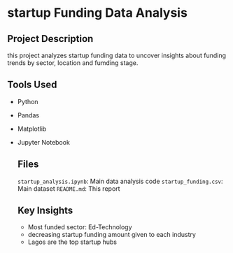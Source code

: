 # startup Funding Data Analysis

## Project Description
this project analyzes startup funding data to uncover insights about funding trends by sector, location and fumding stage.

## Tools Used
- Python
- Pandas
- Matplotlib
- Jupyter Notebook

  ## Files
  `startup_analysis.ipynb`: Main data analysis code
  `startup_funding.csv`: Main dataset
  `README.md`: This report

  ## Key Insights
  - Most funded sector: Ed-Technology
  - decreasing startup funding amount given to each industry
  - Lagos are the top startup hubs  
